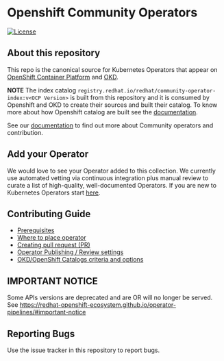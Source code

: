 # Openshift Community Operators
[![License](http://img.shields.io/:license-apache-blue.svg)](http://www.apache.org/licenses/LICENSE-2.0.html)

## About this repository

This repo is the canonical source for Kubernetes Operators that appear on [OpenShift Container Platform](https://openshift.com) and [OKD](https://www.okd.io/).

**NOTE** The index catalog `registry.redhat.io/redhat/community-operator-index:v<OCP Version>` is built from this repository and it is
consumed by Openshift and OKD to create their sources and built their catalog. To know more about how
Openshift catalog are built see the [documentation](https://docs.openshift.com/container-platform/4.14/operators/understanding/olm-rh-catalogs.html#olm-rh-catalogs_olm-rh-catalogs).

See our [documentation](https://redhat-openshift-ecosystem.github.io/operator-pipelines/) to find out more about Community operators and contribution.

## Add your Operator

We would love to see your Operator added to this collection. We currently use automated vetting via continuous integration plus manual review to curate a list of high-quality, well-documented Operators. If you are new to Kubernetes Operators start [here](https://sdk.operatorframework.io/build/).

## Contributing Guide

- [Prerequisites](https://redhat-openshift-ecosystem.github.io/operator-pipelines/users/contributing-prerequisites/)
- [Where to place operator](https://redhat-openshift-ecosystem.github.io/operator-pipelines/users/contributing-where-to/)
- [Creating pull request (PR)](https://redhat-openshift-ecosystem.github.io/operator-pipelines/users/contributing-via-pr/)
- [Operator Publishing / Review settings](https://redhat-openshift-ecosystem.github.io/operator-pipelines/users/operator-ci-yaml/)
- [OKD/OpenShift Catalogs criteria and options](https://redhat-openshift-ecosystem.github.io/operator-pipelines/users/packaging-required-criteria-ocp/)

## IMPORTANT NOTICE

Some APIs versions are deprecated and are OR will no longer be served. See https://redhat-openshift-ecosystem.github.io/operator-pipelines/#important-notice

## Reporting Bugs

Use the issue tracker in this repository to report bugs.
